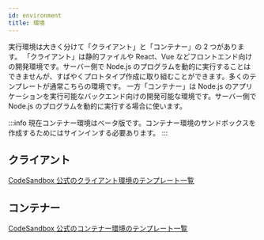 ```yaml
---
id: environment
title: 環境
---
```


実行環境は大きく分けて「クライアント」と「コンテナー」の 2 つがあります。
「クライアント」は静的ファイルや React、Vue などフロントエンド向けの開発環境です。サーバー側で Node.js のプログラムを動的に実行することはできませんが、すばやくプロトタイプ作成に取り組むことができます。多くのテンプレートが通常こちらの環境です。
一方「コンテナー」は Node.js のアプリケーションを実行可能なバックエンド向けの開発可能な環境です。サーバー側で Node.js のプログラムを動的に実行する場合に使います。

:::info
現在コンテナー環境はベータ版です。コンテナー環境のサンドボックスを作成するためにはサインインする必要あります。
:::

## クライアント

[CodeSandbox 公式のクライアント環境のテンプレート一覧](https://github.com/codesandbox/codesandbox-templates/tree/461d9ba5861030d59b3aa72c5e564dcc89722e8b/packages/client)

## コンテナー

[CodeSandbox 公式のコンテナー環境のテンプレート一覧](https://github.com/codesandbox/codesandbox-templates/tree/461d9ba5861030d59b3aa72c5e564dcc89722e8b/packages/container)
